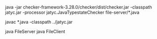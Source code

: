 java -jar checker-framework-3.28.0/checker/dist/checker.jar -classpath jatyc.jar -processor jatyc.JavaTypestateChecker file-server/*.java

javac *.java -classpath ../jatyc.jar

java FileServer
java FileClient